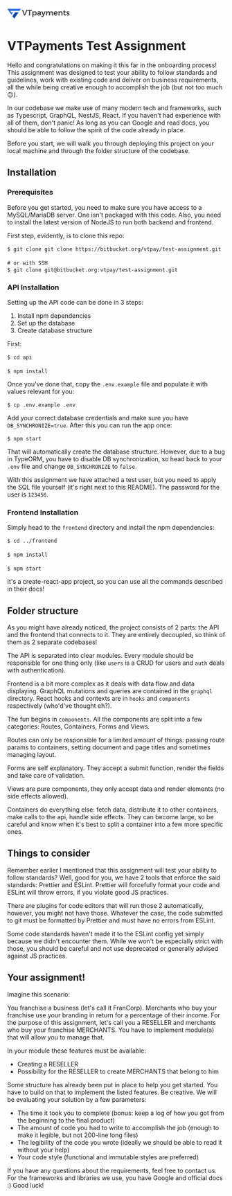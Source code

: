 ![VTPayments Logo](VTPaymentsLogo.png)

# VTPayments Test Assignment

Hello and congratulations on making it this far in the onboarding process! This assignment was designed to test your ability to follow standards and guidelines, work with existing code and deliver on business requirements, all the while being creative enough to accomplish the job (but not too much 😉).

In our codebase we make use of many modern tech and frameworks, such as Typescript, GraphQL, NestJS, React. If you haven't had experience with all of them, don't panic! As long as you can Google and read docs, you should be able to follow the spirit of the code already in place.

Before you start, we will walk you through deploying this project on your local machine and through the folder structure of the codebase.

## Installation

### Prerequisites

Before you get started, you need to make sure you have access to a MySQL/MariaDB server. One isn't packaged with this code. Also, you need to install the latest version of NodeJS to run both backend and frontend.

First step, evidently, is to clone this repo:

```
$ git clone git clone https://bitbucket.org/vtpay/test-assignment.git

# or with SSH
$ git clone git@bitbucket.org:vtpay/test-assignment.git
```

### API Installation

Setting up the API code can be done in 3 steps:

1. Install npm dependencies
2. Set up the database
3. Create database structure

First:

```
$ cd api

$ npm install
```

Once you've done that, copy the `.env.example` file and populate it with values relevant for you:

```
$ cp .env.example .env
```

Add your correct database credentials and make sure you have `DB_SYNCHRONIZE=true`. After this you can run the app once:

```
$ npm start
```

That will automatically create the database structure. However, due to a bug in TypeORM, you have to disable DB synchronization, so head back to your `.env` file and change `DB_SYNCHRONIZE` to `false`.

With this assignment we have attached a test user, but you need to apply the SQL file yourself (it's right next to this README). The password for the user is `123456`.

### Frontend Installation

Simply head to the `frontend` directory and install the npm dependencies:

```
$ cd ../frontend

$ npm install

$ npm start
```

It's a create-react-app project, so you can use all the commands described in their docs!

## Folder structure

As you might have already noticed, the project consists of 2 parts: the API and the frontend that connects to it. They are entirely decoupled, so think of them as 2 separate codebases!

The API is separated into clear modules. Every module should be responsible for one thing only (like `users` is a CRUD for users and `auth` deals with authentication).

Frontend is a bit more complex as it deals with data flow and data displaying. GraphQL mutations and queries are contained in the `graphql` directory. React hooks and contexts are in `hooks` and `components` respectively (who'd've thought eh?).

The fun begins in `components`. All the components are split into a few categories: Routes, Containers, Forms and Views.

Routes can only be responsible for a limited amount of things: passing route params to containers, setting document and page titles and sometimes managing layout.

Forms are self explanatory. They accept a submit function, render the fields and take care of validation.

Views are pure components, they only accept data and render elements (no side effects allowed).

Containers do everything else: fetch data, distribute it to other containers, make calls to the api, handle side effects. They can become large, so be careful and know when it's best to split a container into a few more specific ones.

## Things to consider

Remember earlier I mentioned that this assignment will test your ability to follow standards? Well, good for you, we have 2 tools that enforce the said standards: Prettier and ESLint. Prettier will forcefully format your code and ESLint will throw errors, if you violate good JS practices.

There are plugins for code editors that will run those 2 automatically, however, you might not have those. Whatever the case, the code submitted to git must be formatted by Prettier and must have no errors from ESLint.

Some code standards haven't made it to the ESLint config yet simply because we didn't encounter them. While we won't be especially strict with those, you should be careful and not use deprecated or generally advised against JS practices.

## Your assignment!

Imagine this scenario:

You franchise a business (let's call it FranCorp). Merchants who buy your franchise use your branding in return for a percentage of their income. For the purpose of this assignment, let's call you a RESELLER and merchants who buy your franchise MERCHANTS. You have to implement module(s) that will allow you to manage that.

In your module these features must be available:

* Creating a RESELLER
* Possibility for the RESELLER to create MERCHANTS that belong to him

Some structure has already been put in place to help you get started. You have to build on that to implement the listed features. Be creative. We will be evaluating your solution by a few parameters:

* The time it took you to complete (bonus: keep a log of how you got from the beginning to the final product)
* The amount of code you had to write to accomplish the job (enough to make it legible, but not 200-line long files)
* The legibility of the code you wrote (ideally we should be able to read it without your help)
* Your code style (functional and immutable styles are preferred)

If you have any questions about the requirements, feel free to contact us. For the frameworks and libraries we use, you have Google and official docs :) Good luck!
